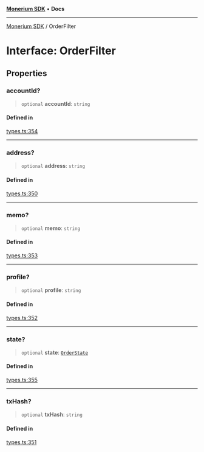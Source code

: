 [**Monerium SDK**](../README.md) • **Docs**

---

[Monerium SDK](../README.md) / OrderFilter

# Interface: OrderFilter

## Properties

### accountId?

> `optional` **accountId**: `string`

#### Defined in

[types.ts:354](https://github.com/monerium/js-monorepo/blob/6fd0ad80ad4e8d991580cbeedf4372ce7e758e51/packages/sdk/src/types.ts#L354)

---

### address?

> `optional` **address**: `string`

#### Defined in

[types.ts:350](https://github.com/monerium/js-monorepo/blob/6fd0ad80ad4e8d991580cbeedf4372ce7e758e51/packages/sdk/src/types.ts#L350)

---

### memo?

> `optional` **memo**: `string`

#### Defined in

[types.ts:353](https://github.com/monerium/js-monorepo/blob/6fd0ad80ad4e8d991580cbeedf4372ce7e758e51/packages/sdk/src/types.ts#L353)

---

### profile?

> `optional` **profile**: `string`

#### Defined in

[types.ts:352](https://github.com/monerium/js-monorepo/blob/6fd0ad80ad4e8d991580cbeedf4372ce7e758e51/packages/sdk/src/types.ts#L352)

---

### state?

> `optional` **state**: [`OrderState`](../enumerations/OrderState.md)

#### Defined in

[types.ts:355](https://github.com/monerium/js-monorepo/blob/6fd0ad80ad4e8d991580cbeedf4372ce7e758e51/packages/sdk/src/types.ts#L355)

---

### txHash?

> `optional` **txHash**: `string`

#### Defined in

[types.ts:351](https://github.com/monerium/js-monorepo/blob/6fd0ad80ad4e8d991580cbeedf4372ce7e758e51/packages/sdk/src/types.ts#L351)
